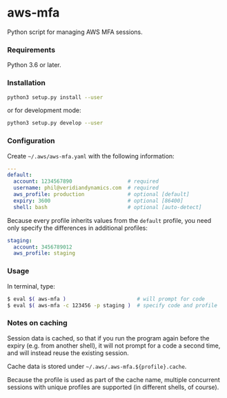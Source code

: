# aws-mfa
Python script for managing AWS MFA sessions.

### Requirements
Python 3.6 or later.

### Installation
```bash
python3 setup.py install --user
```
or for development mode:
```bash
python3 setup.py develop --user
```

### Configuration
Create `~/.aws/aws-mfa.yaml` with the following information:
```yaml
---
default:
  account: 1234567890                  # required
  username: phil@veridiandynamics.com  # required
  aws_profile: production              # optional [default]
  expiry: 3600                         # optional [86400]
  shell: bash                          # optional [auto-detect]
```

Because every profile inherits values from the `default` profile,
you need only specify the differences in additional profiles:
```yaml
staging:
  account: 3456789012
  aws_profile: staging
```

### Usage
In terminal, type:
```bash
$ eval $( aws-mfa )                       # will prompt for code
$ eval $( aws-mfa -c 123456 -p staging )  # specify code and profile
```

### Notes on caching
Session data is cached, so that if you run the program again before
the expiry (e.g. from another shell), it will not prompt for a code 
a second time, and will instead reuse the existing session.

Cache data is stored under `~/.aws/.aws-mfa.${profile}.cache`.

Because the profile is used as part of the cache name, multiple concurrent
sessions with unique profiles are supported (in different shells, of course).
